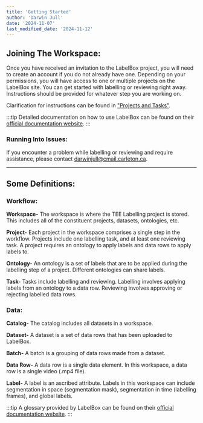 ```yaml
---
title: 'Getting Started'
author: 'Darwin Jull'
date: '2024-11-07'
last_modified_date: '2024-11-12'
---
```


## Joining The Workspace:
Once you have received an invitation to the LabelBox project, you will need to create an account if you do not already have one.
Depending on your permissions, you will have access to one or multiple projects on the LabelBox site.
You can get started with labelling or reviewing right away. Instructions should be provided for whatever step you are working on.

Clarification for instructions can be found in ["Projects and Tasks"](projects-and-tasks).

:::tip
Detailed documentation on how to use LabelBox can be found on their [official documentation website](https://docs.labelbox.com/docs/). 
:::

### Running Into Issues:
If you encounter a problem while labelling or reviewing and require assistance, please contact darwinjull@cmail.carleton.ca.

---

## Some Definitions:

### Workflow:

**Workspace-** The workspace is where the TEE Labelling project is stored. This includes all of the constituent projects, datasets, ontologies, etc.

**Project-** Each project in the workspace comprises a single step in the workflow. Projects include one labelling task, and at least one reviewing task. A project requires an ontology to apply labels and data rows to apply labels to. 

**Ontology-** An ontology is a set of labels that are to be applied during the labelling step of a project. Different ontologies can share labels.

**Task-** Tasks include labelling and reviewing. Labelling involves applying labels from an ontology to a data row. Reviewing involves approving or rejecting labelled data rows.


### Data:

**Catalog-** The catalog includes all datasets in a workspace.

**Dataset-** A dataset is a set of data rows that has been uploaded to LabelBox.

**Batch-** A batch is a grouping of data rows made from a dataset. 

**Data Row-** A data row is a single data element. In this workspace, a data row is a single video (.mp4 file).

**Label-** A label is an ascribed attribute. Labels in this workspace can include segmentation in space (segmentation mask), segmentation in time (labelling frames), and global labels. 

:::tip
A glossary provided by LabelBox can be found on their [official documentation website](https://docs.labelbox.com/docs/key-definitions).
:::


